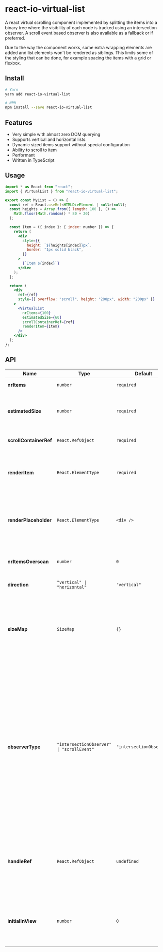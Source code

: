 # react-io-virtual-list

A react virtual scrolling component implemented by splitting the items into a binary tree where the visibility of each node is tracked using an intersection observer. A scroll event based observer is also available as a fallback or if preferred.

Due to the way the component works, some extra wrapping elements are added and list elements won't be rendered as siblings. This limits some of the styling that can be done, for example spacing the items with a grid or flexbox.

## Install

```bash
# Yarn
yarn add react-io-virtual-list

# NPM
npm install --save react-io-virtual-list
```

## Features

- Very simple with almost zero DOM querying
- Supports vertical and horizontal lists
- Dynamic sized items support without special configuration
- Ability to scroll to item
- Performant
- Written in TypeScript

## Usage

```jsx
import * as React from "react";
import { VirtualList } from "react-io-virtual-list";

export const MyList = () => {
  const ref = React.useRef<HTMLDivElement | null>(null);
  const heights = Array.from({ length: 100 }, () =>
    Math.floor(Math.random() * 80 + 20)
  );

  const Item = ({ index }: { index: number }) => {
    return (
      <div
        style={{
          height: `${heights[index]}px`,
          border: "1px solid black",
        }}
      >
        {`Item ${index}`}
      </div>
    );
  };

  return (
    <div
      ref={ref}
      style={{ overflow: "scroll", height: "200px", width: "200px" }}
    >
      <VirtualList
        nrItems={100}
        estimatedSize={60}
        scrollContainerRef={ref}
        renderItem={Item}
      />
    </div>
  );
};
```

## API

| Name | Type | Default | Description |
| --- | --- | --- | --- |
| **nrItems** | `number` | `required`  | Number of items in the list |
| **estimatedSize** | `number` | `required`  | The estimated size for each item in pixels. Will be used until the item is rendered at least once. |
| **scrollContainerRef** | `React.RefObject` | `required`  | A reference to the container the scroll overflows |
| **renderItem** | `React.ElementType` | `required`  | The item component to render. Expected sizes are provided in case a placeholder needs to be rendered, for example when fetching data. |
| **renderPlaceholder** | `React.ElementType` | `<div />`  | An optional placeholder component to be used to render spacers in the list. A spacer might substitute one or more items. |
| **nrItemsOverscan** | `number` | `0`  | The number of extra items to render above or below the visible area calculated based on the estimated size. |
| **direction** | `"vertical" \| "horizontal"` | `"vertical"`  | The direction of the list |
| **sizeMap** | `SizeMap` | `{}`  | Optionally pass in an initial size map if known, for example gotten through `getSizeMap``. Useful for exact scroll restoration where you would, for example, save the size map on unmount and pass it in again when remounting |
| **observerType** | `"intersectionObserver" \| "scrollEvent"` | `"intersectionObserver"`  | Specify the type of observer to be used<br><br>**intersectionObserver** - uses an intersection observer to detect when items are scrolled into view. This is generally a more performant option when it comes to framerate but there might be more spacers visible due to the very async nature of intersection observers<br><br>**scrollEvent** - sets up a scroll event listener on the scroll node and reads the bounding rect on observed elements on scroll to calculate intersections. |
| **handleRef** | `React.RefObject` | `undefined`  | A imperitive handle ref to get access to methods on the VirtualList component<br><br>**scrollTo** - scroll to an index in the list<br><br>**getSizeMap** - get the current size map to for example persist it|
| **initialInView** | `number` | `0`  | If known the number of items that are initially in view. This allows for "synchronous" render of initial items without first rendering a placeholder |
